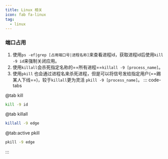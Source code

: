 ```yaml
---
title: Linux 相关
icon: fab fa-linux
tag:
  - linux
---
```


### 端口占用
1. 使用`ps -ef|grep [占用端口号|进程名称]`来查看进程id，获取进程id后使用`kill -9 id`来强制关闭应用。
2. 使用`killall`会杀死指定名称的==所有进程==`killall -9 [process_name]`。
3. 使用`pkill` 也会通过进程名来杀死进程，但是可以将信号发给指定用户(==踢某人下线==)，较于`killall`更为灵活 `pkill -9 [process_name]`。
::: code-tabs

@tab kill
```bash
kill -9 id
```
@tab killall
```bash
killall -9 edge
```
@tab:active pkill
```bash
pkill -9 edge
```
:::